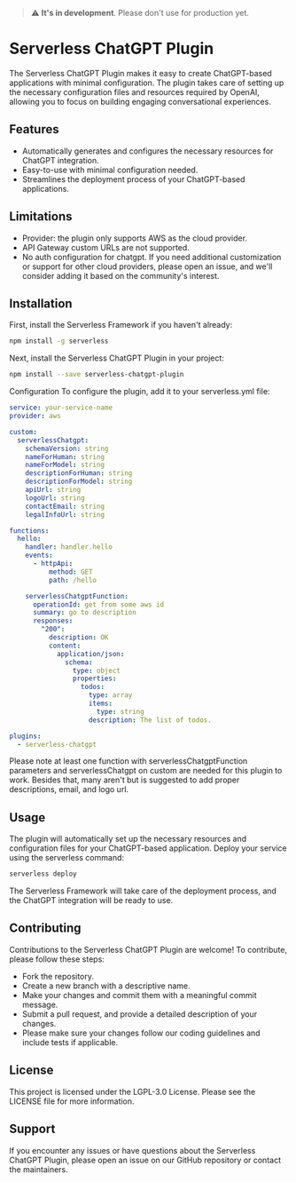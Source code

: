 > :warning: **It's in development**. Please don't use for production yet.

# Serverless ChatGPT Plugin
The Serverless ChatGPT Plugin makes it easy to create ChatGPT-based applications with minimal configuration. The plugin takes care of setting up the necessary configuration files and resources required by OpenAI, allowing you to focus on building engaging conversational experiences.

## Features
- Automatically generates and configures the necessary resources for ChatGPT integration.
- Easy-to-use with minimal configuration needed.
- Streamlines the deployment process of your ChatGPT-based applications.

## Limitations
- Provider: the plugin only supports AWS as the cloud provider.
- API Gateway custom URLs are not supported.
- No auth configuration for chatgpt.
If you need additional customization or support for other cloud providers, please open an issue, and we'll consider adding it based on the community's interest.

## Installation
First, install the Serverless Framework if you haven't already:

```bash
npm install -g serverless
```

Next, install the Serverless ChatGPT Plugin in your project:
```bash
npm install --save serverless-chatgpt-plugin
```

Configuration
To configure the plugin, add it to your serverless.yml file:

```yaml
service: your-service-name
provider: aws

custom:
  serverlessChatgpt:
    schemaVersion: string
    nameForHuman: string
    nameForModel: string
    descriptionForHuman: string
    descriptionForModel: string
    apiUrl: string
    logoUrl: string
    contactEmail: string
    legalInfoUrl: string

functions:
  hello:
    handler: handler.hello
    events:
      - httpApi:
          method: GET
          path: /hello

    serverlessChatgptFunction:
      operationId: get from some aws id
      summary: go to description
      responses:
        "200":
          description: OK
          content:
            application/json:
              schema:
                type: object
                properties:
                  todos:
                    type: array
                    items:
                      type: string
                    description: The list of todos.

plugins:
  - serverless-chatgpt
```

Please note at least one function with serverlessChatgptFunction parameters and serverlessChatgpt on custom are needed for this plugin to work. Besides that, many aren't but is suggested to add proper descriptions, email, and logo url.
## Usage
The plugin will automatically set up the necessary resources and configuration files for your ChatGPT-based application. Deploy your service using the serverless command:

```bash
serverless deploy
```
The Serverless Framework will take care of the deployment process, and the ChatGPT integration will be ready to use.

## Contributing
Contributions to the Serverless ChatGPT Plugin are welcome! To contribute, please follow these steps:

- Fork the repository.
- Create a new branch with a descriptive name.
- Make your changes and commit them with a meaningful commit message.
- Submit a pull request, and provide a detailed description of your changes.
- Please make sure your changes follow our coding guidelines and include tests if applicable.

## License
This project is licensed under the LGPL-3.0 License. Please see the LICENSE file for more information.

## Support
If you encounter any issues or have questions about the Serverless ChatGPT Plugin, please open an issue on our GitHub repository or contact the maintainers.
